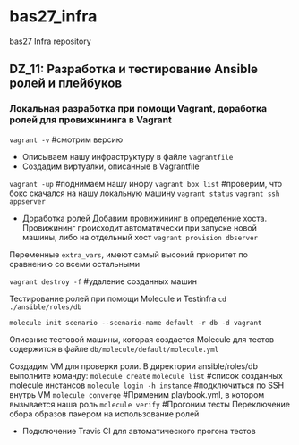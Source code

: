 # bas27_infra
bas27 Infra repository

## DZ_11: Разработка и тестирование Ansible ролей и плейбуков

### Локальная разработка при помощи Vagrant, доработка ролей для провижининга в Vagrant

`vagrant -v` #смотрим версию

 - Описываем нашу инфраструктуру в файле `Vagrantfile`
 - Создадим виртуалки, описанные в Vagrantfile

`vagrant -up` #поднимаем нашу инфру
`vagrant box list` #проверим, что бокс скачался на нашу локальную машину
`vagrant status`
`vagrant ssh appserver`

 - Доработка ролей
Добавим провижининг в определение хоста.
Провижининг происходит автоматически при запуске новой машины, либо на отдельный хост `vagrant provision dbserver`

Переменные `extra_vars`, имеют самый высокий приоритет по сравнению со всеми остальными

`vagrant destroy -f` #удаление созданных машин

Тестирование ролей при помощи Molecule и Testinfra
`cd ./ansible/roles/db`

`molecule init scenario --scenario-name default -r db -d vagrant`

Описание тестовой машины, которая создается Molecule для тестов содержится в файле `db/molecule/default/molecule.yml`

Создадим VM для проверки роли. В директории ansible/roles/db выполните команду:
`molecule create`
`molecule list` #список созданных molecule инстансов
`molecule login -h instance` #подключиться по SSH внутрь VM
`molecule converge` #Применим playbook.yml, в котором вызывается наша роль
`molecule verify` #Прогоним тесты
Переключение сбора образов пакером на использование ролей

* Подключение Travis CI для автоматического прогона тестов

